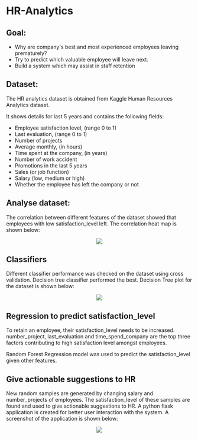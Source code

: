 # HR-Analytics
## Goal: 
* Why are company's best and most experienced employees leaving prematurely? 
* Try to predict which valuable employee will leave next. 
* Build a system which may assist in staff retention

## Dataset:
The HR analytics dataset is obtained from Kaggle Human Resources Analytics dataset.

It shows details for last 5 years and contains the following fields:
* Employee satisfaction level, (range 0 to 1)
* Last evaluation, (range 0 to 1)
* Number of projects
* Average monthly, (in hours)
* Time spent at the company, (in years)
* Number of work accident
* Promotions in the last 5 years
* Sales (or job function)
* Salary (low, medium or high)
* Whether the employee has left the company or not

## Analyse dataset:

The correlation between different features of the dataset showed that employees with low satisfaction_level left. The correlation heat map is shown below:
<p align="center">
  <img src="https://github.com/nivedithabhandary/HR-Analytics/blob/master/Screen%20Shot%202017-05-04%20at%2012.56.35%20PM.png">
</p>

## Classifiers

Different classifier performance was checked on the dataset using cross validation. Decision tree classifier performed the best. Decision Tree plot for the dataset is shown below:
<p align="center">
  <img src="https://github.com/nivedithabhandary/HR-Analytics/blob/master/coloured_tree.pdf">
</p>

## Regression to predict satisfaction_level
To retain an employee, their satisfaction_level needs to be increased. number_project, last_evaluation and time_spend_company are the top three factors contributing to high satisfaction level amongst employees.

Random Forest Regression model was used to predict the satisfaction_level given other features. 

## Give actionable suggestions to HR
New random samples are generated by changing salary and number_projects of employees. The satisfaction_level of these samples are found and used to give actionable suggestions to HR. 
A python flask application is created for better user interaction with the system. A screenshot of the application is shown below:
<p align="center">
  <img src="https://github.com/nivedithabhandary/HR-Analytics/blob/master/webapp.png">
</p>




